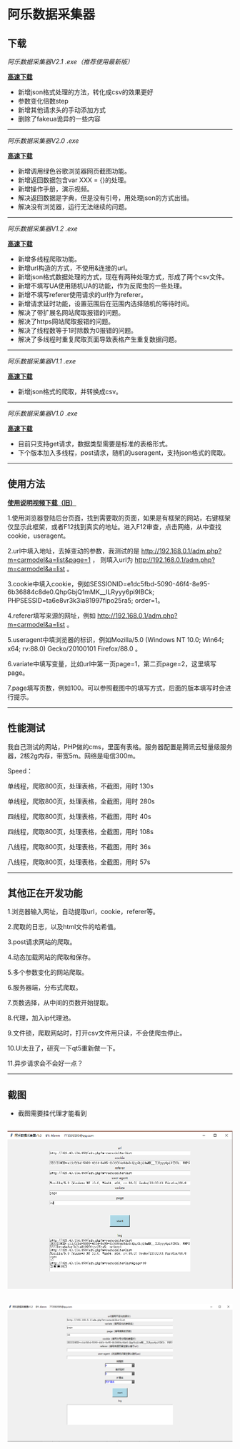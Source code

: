 # 阿乐数据采集器

## 下载

*阿乐数据采集器V2.1 .exe（推荐使用最新版）*

[**高速下载**](https://pan.forensix.cn/f/4bf4c0c73c5a466c9470/?dl=1)

* 新增json格式处理的方法，转化成csv的效果更好
* 参数变化倍数step
* 新增其他请求头的手动添加方式
* 删除了fakeua诡异的一些内容



----
*阿乐数据采集器V2.0 .exe*

[**高速下载**](https://pan.forensix.cn/f/4179987ab80b49cbb041/?dl=1)

* 新增调用绿色谷歌浏览器网页截图功能。
* 新增返回数据包含var XXX = {}的处理。
* 新增操作手册，演示视频。
* 解决返回数据是字典，但是没有引号，用处理json的方式出错。
* 解决没有浏览器，运行无法继续的问题。


----

*阿乐数据采集器V1.2 .exe*

[**高速下载**](https://pan.forensix.cn/f/fce87a35b60a46e0af98/?dl=1)

* 新增多线程爬取功能。
* 新增url构造的方式，不使用&连接的url。
* 新增json格式数据处理的方式，现在有两种处理方式，形成了两个csv文件。
* 新增不填写UA使用随机UA的功能，作为反爬虫的一些处理。
* 新增不填写referer使用请求的url作为referer。
* 新增请求延时功能，设置范围后在范围内选择随机的等待时间。
* 解决了带扩展名网站爬取报错的问题。
* 解决了https网站爬取报错的问题。
* 解决了线程数等于1时除数为0报错的问题。
* 解决了多线程时重复爬取页面导致表格产生重复数据问题。

----

*阿乐数据采集器V1.1 .exe*

[**高速下载**](https://pan.forensix.cn/f/fce87a35b60a46e0af98/?dl=1)

* 新增json格式的爬取，并转换成csv。

----

*阿乐数据采集器V1.0 .exe*

[**高速下载**](https://pan.forensix.cn/f/bd1d926cd54b4ec0a493/?dl=1)

* 目前只支持get请求，数据类型需要是标准的表格形式。
* 下个版本加入多线程，post请求，随机的useragent，支持json格式的爬取。

----

## 使用方法

[**使用说明视频下载（旧）**](https://pan.forensix.cn/f/9a60d0a48b114466a770/?dl=1)

1.使用浏览器登陆后台页面，找到需要取的页面，如果是有框架的网站，右键框架仅显示此框架，或者F12找到真实的地址。进入F12审查，点击网络，从中查找cookie，useragent。

2.url中填入地址，去掉变动的参数，我测试的是 http://192.168.0.1/adm.php?m=carmodel&a=list&page=1 ， 则填入url为 http://192.168.0.1/adm.php?m=carmodel&a=list 。

3.cookie中填入cookie，例如SESSIONID=e1dc5fbd-5090-46f4-8e95-6b36884c8de0.QhpGbjQ1mMK__ILRyyy6pi9IBCk; PHPSESSID=ta6e8vr3k3ia81997fipo25ra5; order=1。

4.referer填写来源的网址，例如 http://192.168.0.1/adm.php?m=carmodel&a=list 。

5.useragent中填浏览器的标识，例如Mozilla/5.0 (Windows NT 10.0; Win64; x64; rv:88.0) Gecko/20100101 Firefox/88.0 。
 
6.variate中填写变量，比如url中第一页page=1，第二页page=2，这里填写page。

7.page填写页数，例如100。可以参照截图中的填写方式，后面的版本填写时会进行提示。

----

## 性能测试

我自己测试的网站，PHP做的cms，里面有表格。服务器配置是腾讯云轻量级服务器，2核2g内存，带宽5m。网络是电信300m。

Speed：

单线程，爬取800页，处理表格，不截图，用时 130s

单线程，爬取800页，处理表格，全截图，用时 280s

四线程，爬取800页，处理表格，不截图，用时 40s

四线程，爬取800页，处理表格，全截图，用时 108s

八线程，爬取800页，处理表格，不截图，用时 36s

八线程，爬取800页，处理表格，全截图，用时 57s

----

## 其他正在开发功能

1.浏览器输入网址，自动提取url，cookie，referer等。

2.爬取的日志，以及html文件的哈希值。

3.post请求网站的爬取。

4.动态加载网站的爬取和保存。

5.多个参数变化的网站爬取。

6.服务器端，分布式爬取。

7.页数选择，从中间的页数开始提取。

8.代理，加入ip代理池。

9.文件锁，爬取网站时，打开csv文件用只读，不会使爬虫停止。

10.UI太丑了，研究一下qt5重新做一下。

11.异步请求会不会好一点？

----

## 截图
* 截图需要挂代理才能看到

![Image text](https://raw.githubusercontent.com/zmzmon/CJ/main/%E8%BD%AF%E4%BB%B6%E6%88%AA%E5%9B%BE/1.png)
---
![Image text](https://raw.githubusercontent.com/zmzmon/CJ/main/%E8%BD%AF%E4%BB%B6%E6%88%AA%E5%9B%BE/2.png)
---
